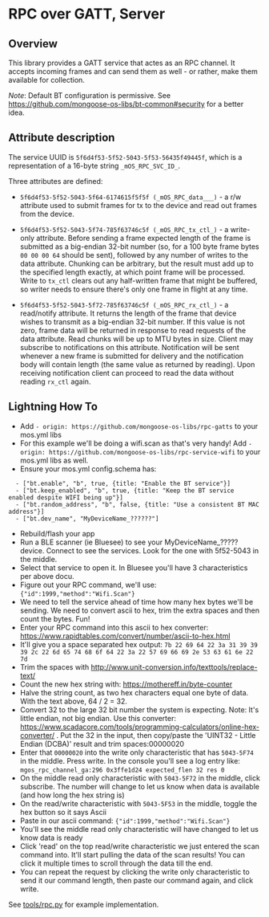 # RPC over GATT, Server

## Overview

This library provides a GATT service that actes as an RPC channel.
It accepts incoming frames and can send them as well - or rather, make them available for collection.

*Note*: Default BT configuration is permissive. See https://github.com/mongoose-os-libs/bt-common#security for a better idea.

## Attribute description

The service UUID is `5f6d4f53-5f52-5043-5f53-56435f49445f`, which is a representation of a 16-byte string `_mOS_RPC_SVC_ID_`.

Three attributes are defined:

 - `5f6d4f53-5f52-5043-5f64-6174615f5f5f (_mOS_RPC_data___)` - a r/w attribute used to submit frames for tx to the device and read out frames from the device.

 - `5f6d4f53-5f52-5043-5f74-785f63746c5f (_mOS_RPC_tx_ctl_)` - a write-only attribute. Before sending a frame expected length of the frame is submitted as a big-endian 32-bit number (so, for a 100 byte frame bytes `00 00 00 64` should be sent), followed by any number of writes to the data attribute. Chunking can be arbitrary, but the result must add up to the specified length exactly, at which point frame will be processed. Write to `tx_ctl` clears out any half-written frame that might be buffered, so writer needs to ensure there's only one frame in flight at any time.

 - `5f6d4f53-5f52-5043-5f72-785f63746c5f (_mOS_RPC_rx_ctl_)` - a read/notify attribute. It returns the length of the frame that device wishes to transmit as a big-endian 32-bit number. If this value is not zero, frame data will be returned in response to read requests of the data attribute. Read chunks will be up to MTU bytes in size. Client may subscribe to notifications on this attribute. Notification will be sent whenever a new frame is submitted for delivery and the notification body will contain length (the same value as returned by reading). Upon receiving notification client can proceed to read the data without reading `rx_ctl` again.

## Lightning How To

- Add `- origin: https://github.com/mongoose-os-libs/rpc-gatts` to your mos.yml libs
- For this example we'll be doing a wifi.scan as that's very handy! Add `- origin: https://github.com/mongoose-os-libs/rpc-service-wifi` to your mos.yml libs as well.
- Ensure your mos.yml config.schema has:
```
  - ["bt.enable", "b", true, {title: "Enable the BT service"}]
  - ["bt.keep_enabled", "b", true, {title: "Keep the BT service enabled despite WIFI being up"}]
  - ["bt.random_address", "b", false, {title: "Use a consistent BT MAC address"}]
  - ["bt.dev_name", "MyDeviceName_??????"]
```  
- Rebuild/flash your app
- Run a BLE scanner (ie Bluesee) to see your MyDeviceName_????? device. Connect to see the services. Look for the one with 5f52-5043 in the middle.
- Select that service to open it. In Bluesee you'll have 3 characteristics per above docu. 
- Figure out your RPC command, we'll use: `{"id":1999,"method":"Wifi.Scan"}`
- We need to tell the service ahead of time how many hex bytes we'll be sending. We need to convert ascii to hex, trim the extra spaces and then count the bytes. Fun!
- Enter your RPC command into this ascii to hex converter: https://www.rapidtables.com/convert/number/ascii-to-hex.html
- It'll give you a space separated hex output: `7b 22 69 64 22 3a 31 39 39 39 2c 22 6d 65 74 68 6f 64 22 3a 22 57 69 66 69 2e 53 63 61 6e 22 7d`
- Trim the spaces with http://www.unit-conversion.info/texttools/replace-text/
- Count the new hex string with: https://mothereff.in/byte-counter
- Halve the string count, as two hex characters equal one byte of data. With the text above, 64 / 2 = 32.
- Convert 32 to the large 32 bit number the system is expecting. Note: It's little endian, not big endian. Use this converter: https://www.scadacore.com/tools/programming-calculators/online-hex-converter/ . Put the 32 in the input, then copy/paste the 'UINT32 - Little Endian (DCBA)' result and trim spaces:00000020 
- Enter that `00000020` into the write only characteristic that has `5043-5F74` in the middle. Press write. In the console you'll see a log entry like: `mgos_rpc_channel_ga:296 0x3ffe1d24 expected_flen 32 res 0`
- On the middle read only characteristic with `5043-5F72` in the middle, click subscribe. The number will change to let us know when data is available (and how long the hex string is)
- On the read/write characteristic with `5043-5F53` in the middle, toggle the hex button so it says Ascii
- Paste in our ascii command: `{"id":1999,"method":"Wifi.Scan"}`
- You'll see the middle read only characteristic will have changed to let us know data is ready
- Click 'read' on the top read/write characteristic we just entered the scan command into. It'll start pulling the data of the scan results! You can click it multiple times to scroll through the data till the end.
- You can repeat the request by clicking the write only characteristic to send it our command length, then paste our command again, and click write.

See [tools/rpc.py](tools/rpc.py) for example implementation.
